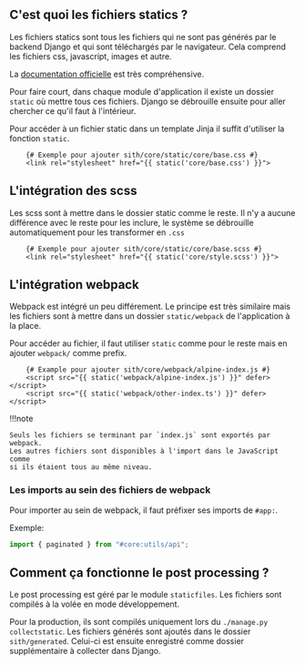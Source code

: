 ## C'est quoi les fichiers statics ?

Les fichiers statics sont tous les fichiers qui ne sont pas générés par le backend Django et qui sont téléchargés par le navigateur.
Cela comprend les fichiers css, javascript, images et autre.

La [documentation officielle](https://docs.djangoproject.com/fr/4.2/howto/static-files/) est très compréhensive.

Pour faire court, dans chaque module d'application il existe un dossier `static`
où mettre tous ces fichiers. Django se débrouille ensuite pour aller chercher
ce qu'il faut à l'intérieur.

Pour accéder à un fichier static dans un template Jinja il suffit d'utiliser la fonction `static`.

```jinja
	{# Exemple pour ajouter sith/core/static/core/base.css #}
    <link rel="stylesheet" href="{{ static('core/base.css') }}">
```

## L'intégration des scss

Les scss sont à mettre dans le dossier static comme le reste.
Il n'y a aucune différence avec le reste pour les inclure,
le système se débrouille automatiquement pour les transformer en `.css`

```jinja
	{# Exemple pour ajouter sith/core/static/core/base.scss #}
    <link rel="stylesheet" href="{{ static('core/style.scss') }}">
```

## L'intégration webpack

Webpack est intégré un peu différement. Le principe est très similaire mais
les fichiers sont à mettre dans un dossier `static/webpack` de l'application à la place.

Pour accéder au fichier, il faut utiliser `static` comme pour le reste mais en ajouter `webpack/` comme prefix.

```jinja
	{# Example pour ajouter sith/core/webpack/alpine-index.js #}
	<script src="{{ static('webpack/alpine-index.js') }}" defer></script>
	<script src="{{ static('webpack/other-index.ts') }}" defer></script>
```

!!!note
	
	Seuls les fichiers se terminant par `index.js` sont exportés par webpack.
	Les autres fichiers sont disponibles à l'import dans le JavaScript comme
	si ils étaient tous au même niveau.

### Les imports au sein des fichiers de webpack

Pour importer au sein de webpack, il faut préfixer ses imports de `#app:`.

Exemple:

```js
import { paginated } from "#core:utils/api";
```

## Comment ça fonctionne le post processing ?

Le post processing est géré par le module `staticfiles`. Les fichiers sont
compilés à la volée en mode développement.

Pour la production, ils sont compilés uniquement lors du `./manage.py collectstatic`.
Les fichiers générés sont ajoutés dans le dossier `sith/generated`. Celui-ci est
ensuite enregistré comme dossier supplémentaire à collecter dans Django.